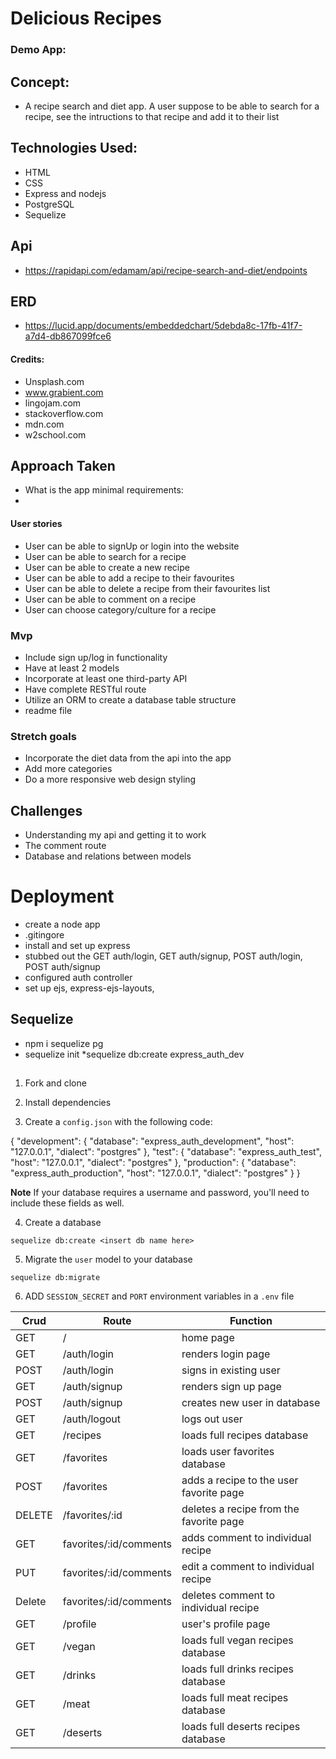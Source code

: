 # Delicious Recipes

### Demo App:


## Concept:
* A recipe search and diet app. A user suppose to be able to search for a recipe, see the intructions to that recipe and add it to their list

## Technologies Used:
* HTML
* CSS
* Express and nodejs
* PostgreSQL
* Sequelize

## Api
* https://rapidapi.com/edamam/api/recipe-search-and-diet/endpoints

## ERD
* https://lucid.app/documents/embeddedchart/5debda8c-17fb-41f7-a7d4-db867099fce6

#### Credits:
* Unsplash.com
* www.grabient.com
* lingojam.com
* stackoverflow.com
* mdn.com
* w2school.com

## Approach Taken
* What is the app minimal requirements:
* 


#### User stories
* User can be able to signUp or login into the website
* User can be able to search for a recipe
* User can be able to create a new recipe
* User can be able to add a recipe to their favourites
* User can be able to delete a recipe from their favourites list
* User can be able to comment on a recipe
* User can choose category/culture for a recipe

### Mvp
* Include sign up/log in functionality
* Have at least 2 models
* Incorporate at least one third-party API
* Have complete RESTful route
* Utilize an ORM to create a database table structure
* readme file

### Stretch goals
* Incorporate the diet data from the api into the app
* Add more categories 
* Do a more responsive web design styling


## Challenges
* Understanding my api and getting it to work
* The comment route
* Database and relations between models


# Deployment
* create a node app
* .gitingore
* install and set up express
* stubbed out the GET auth/login, GET auth/signup, POST auth/login, POST auth/signup
* configured auth controller
* set up ejs, express-ejs-layouts,

## Sequelize
* npm i sequelize pg
* sequelize init 
*sequelize db:create express_auth_dev

## 
1. Fork and clone

2. Install dependencies

3. Create a `config.json` with the following code:

{
  "development": {
    "database": "express_auth_development",
    "host": "127.0.0.1",
    "dialect": "postgres"
  },
  "test": {
    "database": "express_auth_test",
    "host": "127.0.0.1",
    "dialect": "postgres"
  },
  "production": {
    "database": "express_auth_production",
    "host": "127.0.0.1",
    "dialect": "postgres"
  }
}

**Note** If your database requires a username and password, you'll need to include these fields as well.

4. Create a database
```
sequelize db:create <insert db name here>

```

5. Migrate the `user` model to your database
```
sequelize db:migrate
```
6. ADD `SESSION_SECRET` and `PORT` environment variables in a `.env` file


| Crud  |          Route       |              Function                   | 
|-------|----------------------|-----------------------------------------|
| GET   |   /                  |           home page                     |
| GET   |   /auth/login        |           renders login page            | 
| POST  |   /auth/login        |           signs in existing user        | 
| GET   |   /auth/signup       |           renders sign up page          |
| POST  |   /auth/signup       |          creates new user in database   |
| GET   |   /auth/logout       |           logs out user                 |
| GET   |   /recipes           |           loads full recipes database   |
| GET   |   /favorites         |      loads user favorites database      |
| POST  |   /favorites         |  adds a recipe to the user favorite page|
| DELETE| /favorites/:id       |  deletes a recipe from the favorite page|
| GET   |favorites/:id/comments|       adds comment to individual recipe |
| PUT   |favorites/:id/comments|     edit a comment to individual recipe |
| Delete|favorites/:id/comments|    deletes comment to individual recipe |
| GET   |   /profile           |           user's profile page           |
| GET   |   /vegan             |     loads full vegan recipes database   |
| GET   |   /drinks            |     loads full drinks recipes database  |
| GET   |   /meat              |     loads full meat recipes database    |
| GET   |   /deserts           |     loads full deserts recipes database |


